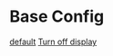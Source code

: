# Base Config
[default](https://github.com/a741725193/zmk-config-zen-2/actions/runs/9887163274/job/27308328547)
[Turn off display](https://github.com/Lucas1382/zmk-config-zen-2/tree/patch-1)
